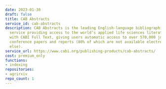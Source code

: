 ```yaml
---
date: 2023-01-30
draft: false
title: CAB Abstracts
service_id: cab-abstracts
description: CAB Abstracts is the leading English-language bibliographic information
  service providing access to the world’s applied life sciences literature. It comes
  with CABI Full Text, giving users automatic access to over 570,000 journal articles,
  conference papers and reports (80% of which are not available electronically anywhere
  else).
service_url: https://www.cabi.org/publishing-products/cab-abstracts/
cost: premium_only
functions:
- indexing
repositories:
- agrirxiv
repo_count: 1
---
```



